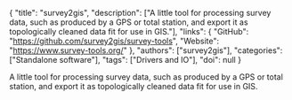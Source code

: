 {
  "title": "survey2gis",
  "description": ["A little tool for processing survey data, such as produced by a GPS or total station, and export it as topologically cleaned data fit for use in GIS."],
  "links": {
    "GitHub": "https://github.com/survey2gis/survey-tools",
    "Website": "https://www.survey-tools.org/"
  },
  "authors": ["survey2gis"],
  "categories": ["Standalone software"],
  "tags": ["Drivers and IO"],
  "doi": null
}

<!-- Generated by csv2md.R – do not edit by hand -->

A little tool for processing survey data, such as produced by a GPS or total station, and export it as topologically cleaned data fit for use in GIS.